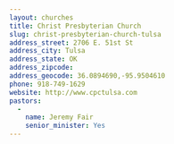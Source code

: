 ```yaml
---
layout: churches
title: Christ Presbyterian Church
slug: christ-presbyterian-church-tulsa
address_street: 2706 E. 51st St
address_city: Tulsa
address_state: OK
address_zipcode: 
address_geocode: 36.0894690,-95.9504610
phone: 918-749-1629
website: http://www.cpctulsa.com
pastors: 
  - 
    name: Jeremy Fair
    senior_minister: Yes
---
```



